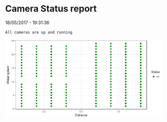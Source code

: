 Camera Status report
================
18/05/2017 - 19:31:36

    All cameras are up and running

![](camreport_files/figure-markdown_github/unnamed-chunk-2-1.png)
